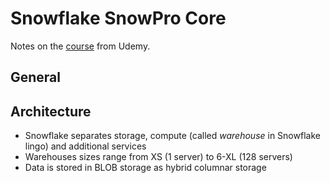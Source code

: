 # Snowflake SnowPro Core

Notes on the [course][1] from Udemy.

## General


## Architecture

- Snowflake separates storage, compute (called _warehouse_ in Snowflake lingo) and additional services
- Warehouses sizes range from XS (1 server) to 6-XL (128 servers)
- Data is stored in BLOB storage as hybrid columnar storage


[1]: https://www.udemy.com/course/snowflake-masterclass
